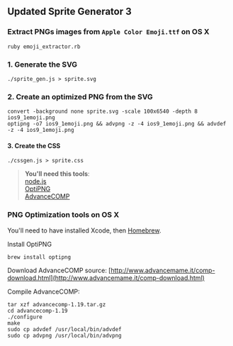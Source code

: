 ## Updated Sprite Generator 3

### Extract PNGs images from `Apple Color Emoji.ttf` on OS X
```
ruby emoji_extractor.rb
```

### 1. Generate the SVG
```
./sprite_gen.js > sprite.svg 
```

### 2. Create an optimized PNG from the SVG
```
convert -background none sprite.svg -scale 100x6540 -depth 8 ios9_1emoji.png
optipng -o7 ios9_1emoji.png && advpng -z -4 ios9_1emoji.png && advdef -z -4 ios9_1emoji.png
```

#### 3. Create the CSS
```
./cssgen.js > sprite.css
```

>**You'll need this tools**:   
[node.js](https://nodejs.org/)  
[OptiPNG](http://optipng.sourceforge.net/)  
[AdvanceCOMP](http://advancemame.sourceforge.net/comp-download.html)  

### PNG Optimization tools on OS X

You'll need to have installed Xcode, then [Homebrew](http://brew.sh/).

Install OptiPNG
```
brew install optipng
```

Download AdvanceCOMP source:
[http://www.advancemame.it/comp-download.html](http://www.advancemame.it/comp-download.html)

Compile AdvanceCOMP:
```
tar xzf advancecomp-1.19.tar.gz
cd advancecomp-1.19
./configure
make
sudo cp advdef /usr/local/bin/advdef
sudo cp advpng /usr/local/bin/advpng
```

